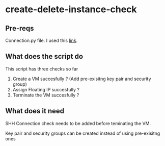 # create-delete-instance-check

## Pre-reqs

Connection.py file. I used this [link](https://osticket.massopen.cloud/scp/faq.php?id=16).

## What does the script do

This script has three checks so far

1. Create a VM succesfully  ? (Add pre-exisitng key pair and security group)
2. Assign Floating IP succesfully ? 
3. Terminate the VM succesfully ? 

## What does it need

SHH Connection check needs to be added before teminating the VM. 

Key pair and security groups can be created instead of using pre-exisitng ones 